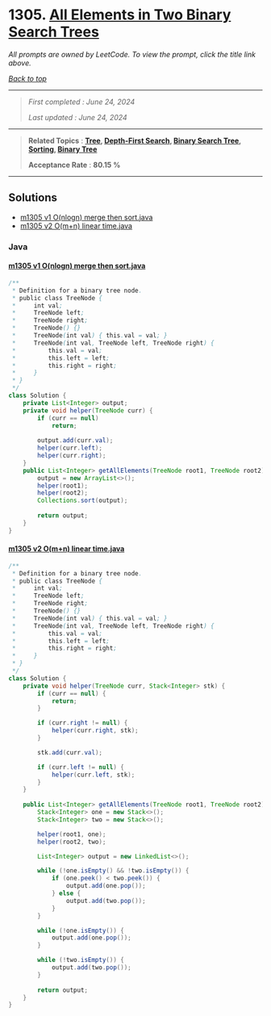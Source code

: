 # 1305. [All Elements in Two Binary Search Trees](<https://leetcode.com/problems/all-elements-in-two-binary-search-trees>)

*All prompts are owned by LeetCode. To view the prompt, click the title link above.*

*[Back to top](<../README.md>)*

------

> *First completed : June 24, 2024*
>
> *Last updated : June 24, 2024*

------

> **Related Topics** : **[Tree](<by_topic/Tree.md>), [Depth-First Search](<by_topic/Depth-First Search.md>), [Binary Search Tree](<by_topic/Binary Search Tree.md>), [Sorting](<by_topic/Sorting.md>), [Binary Tree](<by_topic/Binary Tree.md>)**
>
> **Acceptance Rate** : **80.15 %**

------

## Solutions

- [m1305 v1 O(nlogn) merge then sort.java](<../my-submissions/m1305 v1 O(nlogn) merge then sort.java>)
- [m1305 v2 O(m+n) linear time.java](<../my-submissions/m1305 v2 O(m+n) linear time.java>)
### Java
#### [m1305 v1 O(nlogn) merge then sort.java](<../my-submissions/m1305 v1 O(nlogn) merge then sort.java>)
```Java
/**
 * Definition for a binary tree node.
 * public class TreeNode {
 *     int val;
 *     TreeNode left;
 *     TreeNode right;
 *     TreeNode() {}
 *     TreeNode(int val) { this.val = val; }
 *     TreeNode(int val, TreeNode left, TreeNode right) {
 *         this.val = val;
 *         this.left = left;
 *         this.right = right;
 *     }
 * }
 */
class Solution {
    private List<Integer> output;
    private void helper(TreeNode curr) {
        if (curr == null) 
            return;
        
        output.add(curr.val);
        helper(curr.left);
        helper(curr.right);
    }
    public List<Integer> getAllElements(TreeNode root1, TreeNode root2) {
        output = new ArrayList<>();
        helper(root1);
        helper(root2);
        Collections.sort(output);
        
        return output;
    }
}
```

#### [m1305 v2 O(m+n) linear time.java](<../my-submissions/m1305 v2 O(m+n) linear time.java>)
```Java
/**
 * Definition for a binary tree node.
 * public class TreeNode {
 *     int val;
 *     TreeNode left;
 *     TreeNode right;
 *     TreeNode() {}
 *     TreeNode(int val) { this.val = val; }
 *     TreeNode(int val, TreeNode left, TreeNode right) {
 *         this.val = val;
 *         this.left = left;
 *         this.right = right;
 *     }
 * }
 */
class Solution {
    private void helper(TreeNode curr, Stack<Integer> stk) {
        if (curr == null) {
            return;
        }

        if (curr.right != null) {
            helper(curr.right, stk);
        }

        stk.add(curr.val);

        if (curr.left != null) {
            helper(curr.left, stk);
        }
    }
    
    public List<Integer> getAllElements(TreeNode root1, TreeNode root2) {
        Stack<Integer> one = new Stack<>();
        Stack<Integer> two = new Stack<>();

        helper(root1, one);
        helper(root2, two);

        List<Integer> output = new LinkedList<>();

        while (!one.isEmpty() && !two.isEmpty()) {
            if (one.peek() < two.peek()) {
                output.add(one.pop());
            } else {
                output.add(two.pop());
            }
        }

        while (!one.isEmpty()) {
            output.add(one.pop());
        }

        while (!two.isEmpty()) {
            output.add(two.pop());
        }
        
        return output;
    }
}
```

